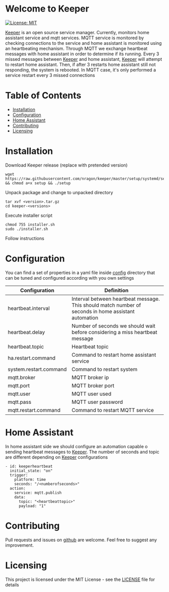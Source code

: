 # Welcome to Keeper
[![License: MIT](https://img.shields.io/badge/License-MIT-yellow.svg)](https://opensource.org/licenses/MIT)

[Keeper](https://github.com/nragon/keeper) is an open source service manager. Currently, monitors home assistant service and mqtt services.
MQTT service is monitored by checking connections to the service and home assistant is monitored using an heartbeating mechanism. Through MQTT we exchange heartbeat messages with home assistant in order to determine if its running.
Every 3 missed messages between [Keeper](https://github.com/nragon/keeper) and home assistant, [Keeper](https://github.com/nragon/keeper) will attempt to restart home assistant. Then, if after 3 restarts home assistant still not responding, the system is rebooted.
In MQTT case, it's only performed a service restart every 3 missed connections

# Table of Contents
- [Installation](#installation)
- [Configuration](#installation)
- [Home Assistant](#homeassistant)
- [Contributing](#contributing)
- [Licensing](#licensing)
# Installation
Download Keeper release (replace <version> with pretended version)
```` 
wget https://raw.githubusercontent.com/nragon/keeper/master/setup/systemd/setup && chmod a+x setup && ./setup

````
Unpack package and change to unpacked directory
````` 
tar xvf <version>.tar.gz
cd keeper-<versions>
`````
Execute installer script
````
chmod 755 installer.sh
sudo ./installer.sh
````
Follow instructions

# Configuration
You can find a set of properties in a yaml file inside [config](config) directory that can be tuned and configured according with you own settings

Configuration | Definition
--------------| ----------
heartbeat.interval | Interval between heartbeat message. This should match number of seconds in home assistant automation
heartbeat.delay | Number of seconds we should wait before considering a miss heartbeat message
heartbeat.topic | Heartbeat topic
ha.restart.command | Command to restart home assistant service
system.restart.command | Command to restart system
mqtt.broker | MQTT broker ip
mqtt.port | MQTT broker port
mqtt.user | MQTT user used
mqtt.pass | MQTT user password
mqtt.restart.command | Command to restart MQTT service

# Home Assistant
In home assistant side we should configure an automation capable o sending heartbeat messages to [Keeper](https://github.com/nragon/keeper).
The number of seconds and topic are different depending on [Keeper](https://github.com/nragon/keeper) configurations
````
- id: keeperheartbeat
  initial_state: "on"
  trigger:
    platform: time
    seconds: "/<numberofseconds>"
  action:
    service: mqtt.publish
    data:
      topic: "<heartbeattopic>"
      payload: "1"
````
# Contributing
Pull requests and issues on [github](https://github.com/nragon/keeper) are welcome. Feel free to suggest any improvement.

# Licensing
This project is licensed under the MIT License - see the [LICENSE](LICENSE) file for details
